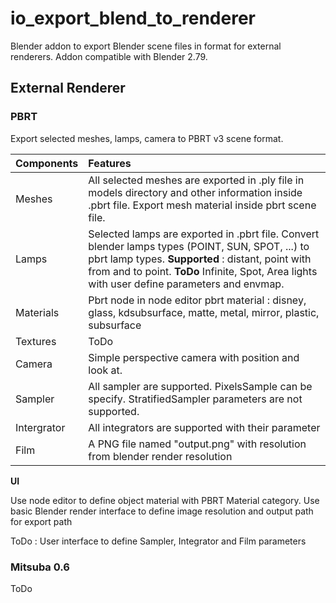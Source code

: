 # io_export_blend_to_renderer

Blender addon to export Blender scene files in format for external renderers. Addon compatible with Blender 2.79.

## External Renderer

### PBRT

Export selected meshes, lamps, camera to PBRT v3 scene format. 

Components  | Features
:-----------|:-----------
Meshes      | All selected meshes are exported in .ply file in models directory and other information inside .pbrt file. Export mesh material inside pbrt scene file.
Lamps       | Selected lamps are exported in .pbrt file. Convert blender lamps types (POINT, SUN, SPOT, ...) to pbrt lamp types. **Supported** : distant, point with from and to point. **ToDo** Infinite, Spot, Area lights with user define parameters and envmap.
Materials   | Pbrt node in node editor pbrt material : disney, glass, kdsubsurface, matte, metal, mirror, plastic, subsurface
Textures    | ToDo
Camera      | Simple perspective camera with position and look at.
Sampler     | All sampler are supported. PixelsSample can be specify. StratifiedSampler  parameters are not supported.
Intergrator | All integrators are supported with their parameter
Film        | A PNG file named "output.png" with resolution from blender render resolution

**UI**

Use node editor to define object material with PBRT Material category. 
Use basic Blender render interface to define image resolution and output path for export path

ToDo : User interface to define Sampler, Integrator and Film parameters 

### Mitsuba 0.6

ToDo


